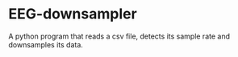 # EEG-downsampler
 A python program that reads a csv file, detects its sample rate and downsamples its data.
